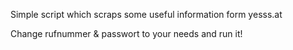 Simple script which scraps some useful information form yesss.at

Change rufnummer & passwort to your needs and run it!
